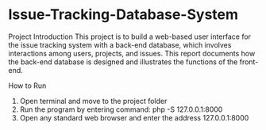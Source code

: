 # Issue-Tracking-Database-System

Project Introduction
This project is to build a web-based user interface for the issue tracking system with a back-end database, which involves interactions among users, projects, and issues. This report documents how the back-end database is designed and illustrates the functions of the front-end. 

How to Run
1.	Open terminal and move to the project folder
2.	Run the program by entering command: php -S 127.0.0.1:8000
3.	Open any standard web browser and enter the address 127.0.0.1:8000
